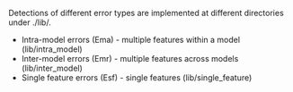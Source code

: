 Detections of different error types are implemented at different directories under ./lib/.

* Intra-model errors (Ema) - multiple features within a model (lib/intra_model)
* Inter-model errors (Emr) - multiple features across models (lib/inter_model)
* Single feature errors (Esf) - single features (lib/single_feature)
